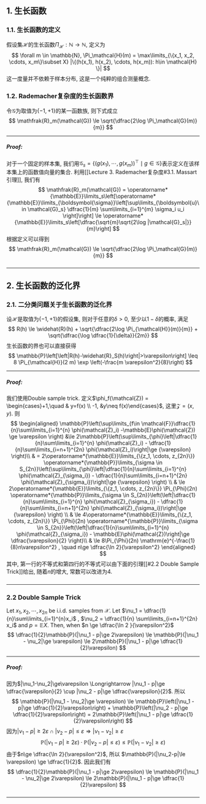 ## 1. 生长函数
### 1.1. 生长函数的定义
假设集$\mathcal{H}$的生长函数$\Pi_\mathcal{H}: \mathbb{N}\to \mathbb{N}$, 定义为
$$
\forall m \in \mathbb{N}, \Pi_\mathcal{H}(m) = \max\limits_{\{x_1, x_2, \cdots, x_m\}\subset X} |\{(h(x_1), h(x_2), \cdots, h(x_m)): h\in \mathcal{H} \}|
$$
这一度量并不依赖于样本分布, 这是一个纯粹的组合测量概念. 



### 1.2. Rademacher复杂度的生长函数界
令$\mathcal{G}$为取值为$\{-1, +1\}$的某一函数族, 则下式成立
$$
\mathfrak{R}_m(\mathcal{G}) \le \sqrt{\dfrac{2\log \Pi_\mathcal{G}(m)}{m}}
$$
___
##### Proof: 
对于一个固定的样本集, 我们用$\mathcal{G}_s = \left\{(g(x_1), \cdots, g(x_m))^{\top}\mid g\in \mathcal{G}\right\}$表示定义在该样本集上的函数值向量的集合. 利用[[Lecture 3. Rademacher复杂度#3.1. Massart引理]], 我们有
$$
\mathfrak{R}_m(\mathcal{G}) = \operatorname*{\mathbb{E}}\limits_s\left[\operatorname*{\mathbb{E}}\limits_{\boldsymbol{\sigma}}\left[\sup\limits_{\boldsymbol{u}\in \mathcal{G}_s} \dfrac{1}{m} \sum\limits_{i=1}^{m}  \sigma_i u_i \right]\right] \le \operatorname*{\mathbb{E}}\limits_s\left[\dfrac{\sqrt{m}\sqrt{2\log |\mathcal{G}_s|}}{m}\right]
$$
根据定义可以得到
$$
\mathfrak{R}_m(\mathcal{G}) \le \sqrt{\dfrac{2\log \Pi_\mathcal{G}(m)}{m}}
$$
#####
___

## 2. 生长函数的泛化界
### 2.1. 二分类问题关于生长函数的泛化界
设$\mathcal{H}$是取值为$\{-1, +1\}$的假设集, 则对于任意的$\delta>0$, 至少以$1-\delta$的概率, 满足
$$
R(h) \le \widehat{R}(h) + \sqrt{\dfrac{2\log \Pi_{\mathcal{H}}(m)}{m}} + \sqrt{\dfrac{\log \dfrac{1}{\delta}}{2m}}
$$
生长函数的界也可以直接获得
$$
\mathbb{P}\left[\left|R(h)-\widehat{R}_S(h)\right|>\varepsilon\right] \leq 8 \Pi_{\mathcal{H}}(2 m) \exp \left(-\frac{m \varepsilon^2}{8}\right)
$$
___
##### Proof: 
我们使用Double sample trick. 定义$\phi_f(\mathcal{Z}) = \begin{cases}+1,\quad & y=f(x)  \\ -1,  &y\neq f(x)\end{cases}$, 这里$\mathcal{Z} = (x, y)$. 则
$$
\begin{aligned}
\mathbb{P}\left(\sup\limits_{f\in \mathcal{F}}\dfrac{1}{n}\sum\limits_{i=1}^{n} \phi(\mathcal{Z}_i) -\mathbb{E}\phi(\mathcal{Z}) \ge \varepsilon  \right) &\le 2\mathbb{P}\left(\sup\limits_{\phi}\left|\dfrac{1}{n}\sum\limits_{i=1}^{n} \phi(\mathcal{Z}_i) - \dfrac{1}{n}\sum\limits_{i=n+1}^{2n} \phi(\mathcal{Z}_i)\right|\ge {\varepsilon}  \right)\\
& = 2\operatorname*{\mathbb{E}}\limits_{\{z_1, \cdots, z_{2n}\}} \operatorname*{\mathbb{P}}\limits_{\sigma \in S_{2n}}\left(\sup\limits_{\phi}\left|\dfrac{1}{n}\sum\limits_{i=1}^{n} \phi(\mathcal{Z}_{\sigma_i}) - \dfrac{1}{n}\sum\limits_{i=n+1}^{2n} \phi(\mathcal{Z}_{\sigma_i})\right|\ge {\varepsilon}  \right) \\ 
& \le 2\operatorname*{\mathbb{E}}\limits_{\{z_1, \cdots, z_{2n}\}} \Pi_{\Phi}(2n) \operatorname*{\mathbb{P}}\limits_{\sigma \in S_{2n}}\left(\left|\dfrac{1}{n}\sum\limits_{i=1}^{n} \phi(\mathcal{Z}_{\sigma_i}) - \dfrac{1}{n}\sum\limits_{i=n+1}^{2n} \phi(\mathcal{Z}_{\sigma_i})\right|\ge {\varepsilon} \right) \\
& \le 4\operatorname*{\mathbb{E}}\limits_{\{z_1, \cdots, z_{2n}\}} \Pi_{\Phi}(2n) \operatorname*{\mathbb{P}}\limits_{\sigma \in S_{2n}}\left(\left|\dfrac{1}{n}\sum\limits_{i=1}^{n} \phi(\mathcal{Z}_{\sigma_i}) - \mathbb{E}\phi(\mathcal{Z})\right|\ge \dfrac{\varepsilon}{2} \right)\\
& \le 8\Pi_{\Phi}(2n) \mathrm{e}^{-\frac{1}{8}n\varepsilon^2} , \quad n\ge \dfrac{\ln 2}{\varepsilon^2}
\end{aligned}
$$
其中, 第一行的不等式和第四行的不等式可以由下面的引理[[#2.2 Double Sample Trick]]给出, 随着$n$的增大, 常数可以改进为$4$.
#####
___
### 2.2 Double Sample Trick
Let $x_1, x_2, \cdots, x_{2n}$ be i.i.d. samples from $\mathcal{X}$. Let $\nu_1 = \dfrac{1}{n}\sum\limits_{i=1}^{n}x_i$ , $\nu_2 = \dfrac{1}{n} \sum\limits_{i=n+1}^{2n} x_i$ and $p = \mathbb{E}X$. Then, when $n \ge \dfrac{\ln 2 }{\varepsilon^2}$
$$
\dfrac{1}{2}\mathbb{P}(|\nu_1 - p|\ge 2\varepsilon) \le \mathbb{P}(|\nu_1 - \nu_2|\ge \varepsilon) \le 2\mathbb{P}(|\nu_1 - p|\ge \dfrac{1}{2}\varepsilon)
$$
___
##### Proof: 
因为$|\nu_1-\nu_2|\ge\varepsilon \Longrightarrow |\nu_1 - p|\ge \dfrac{\varepsilon}{2} \cup |\nu_2 - p|\ge \dfrac{\varepsilon}{2}$. 所以
$$
\mathbb{P}(|\nu_1 - \nu_2|\ge \varepsilon) \le \mathbb{P}\left(|\nu_1 - p|\ge \dfrac{1}{2}\varepsilon\right) + \mathbb{P}\left(|\nu_2 - p|\ge \dfrac{1}{2}\varepsilon\right) = 2\mathbb{P}\left(|\nu_1 - p|\ge \dfrac{1}{2}\varepsilon\right)
$$ 
因为$|\nu_1 - p|\ge 2\varepsilon \cap |\nu_2 - p|\le\varepsilon \Longrightarrow |\nu_1 - \nu_2|\ge \varepsilon$
$$
\mathbb{P}(|\nu_1 - p|\ge 2\varepsilon) \cdot \mathbb{P}(|\nu_2-p|\le \varepsilon) \le  \mathbb{P}(|\nu_1-\nu_2|\ge \varepsilon)
$$
由于$n\ge \dfrac{\ln 2}{\varepsilon^2}$, 所以 $\mathbb{P}(|\nu_2-p|\le \varepsilon) \ge \dfrac{1}{2}$. 因此我们有
$$
\dfrac{1}{2}\mathbb{P}(|\nu_1 - p|\ge 2\varepsilon) \le \mathbb{P}(|\nu_1 - \nu_2|\ge 2\varepsilon) \le 2\mathbb{P}(|\nu_1 - p|\ge \dfrac{1}{2}\varepsilon)
$$
#####
___